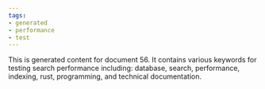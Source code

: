 ```yaml
---
tags:
- generated
- performance
- test
---
```

This is generated content for document 56. It contains various keywords for testing search performance including: database, search, performance, indexing, rust, programming, and technical documentation.